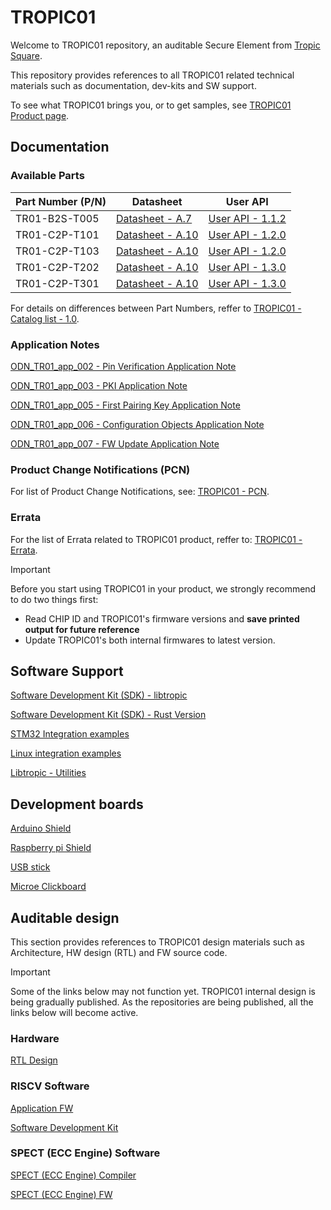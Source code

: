# TROPIC01

Welcome to TROPIC01 repository, an auditable Secure Element from [Tropic Square](https://tropicsquare.com/).

This repository provides references to all TROPIC01 related technical materials such as documentation, dev-kits and SW support.

To see what TROPIC01 brings you, or to get samples, see [TROPIC01 Product page](https://tropicsquare.com/tropic01).

## Documentation

### Available Parts

| Part Number (P/N) | Datasheet                                                            |  User API                                                           |
| ----------------- | -------------------------------------------------------------------- | ------------------------------------------------------------------- |
| TR01-B2S-T005     |   [Datasheet - A.7](doc/TR01-B2S-T005/ODD_TR01_datasheet_vA_7.pdf)   | [User API - 1.1.2](doc/TR01-B2S-T005/ODU_TR01_user_api_v1_1_2.pdf)  |
| TR01-C2P-T101     |   [Datasheet - A.10](doc/TR01-C2P-T101/ODD_TR01_datasheet_vA_10.pdf) | [User API - 1.2.0](doc/TR01-C2P-T101/ODU_TR01_user_api_v1_2_0.pdf)  |
| TR01-C2P-T103     |   [Datasheet - A.10](doc/TR01-C2P-T103/ODD_TR01_datasheet_vA_10.pdf) | [User API - 1.2.0](doc/TR01-C2P-T103/ODU_TR01_user_api_v1_2_0.pdf)  |
| TR01-C2P-T202     |   [Datasheet - A.10](doc/TR01-C2P-T202/ODD_TR01_datasheet_vA_10.pdf) | [User API - 1.3.0](doc/TR01-C2P-T202/ODU_TR01_user_api_v1_3_0.pdf)  |
| TR01-C2P-T301     |   [Datasheet - A.10](doc/TR01-C2P-T301/ODD_TR01_datasheet_vA_10.pdf) | [User API - 1.3.0](doc/TR01-C2P-T301/ODU_TR01_user_api_v1_3_0.pdf)  |

For details on differences between Part Numbers, reffer to [TROPIC01 - Catalog list - 1.0](doc/catalog_list/OD_TR01_catalog_list_1v0.pdf).

### Application Notes

[ODN_TR01_app_002 - Pin Verification Application Note](doc/application_notes/ODN_TR01_app_002_pin_verif_1v0.pdf)

[ODN_TR01_app_003 - PKI Application Note](doc/application_notes/ODN_TR01_app_003_pki_1v2.pdf)

[ODN_TR01_app_005 - First Pairing Key Application Note](doc/application_notes/ODN_TR01_app_005_first_pairing_key_1v0.pdf)

[ODN_TR01_app_006 - Configuration Objects Application Note](doc/application_notes/ODN_TR01_app_006_config_obj_1v1.pdf)

[ODN_TR01_app_007 - FW Update Application Note](doc/application_notes/ODN_TR01_app_007_fw_update_1v0.pdf)

### Product Change Notifications (PCN)

For list of Product Change Notifications, see:
[TROPIC01 - PCN](https://tropic-ops.atlassian.net/wiki/external/ODVlMjc1ZWQzM2YxNDEwNmJlZGY0NTk4YWIxMDg0NDI).

### Errata

For the list of Errata related to TROPIC01 product, reffer to:
[TROPIC01 - Errata](https://tropic-ops.atlassian.net/wiki/external/MjRmZDY4ZWNlMTYzNGIwZWJkZGQwNzlhM2U5NWQzN2E).

> [!IMPORTANT]
 > Before you start using TROPIC01 in your product, we strongly recommend to do two things first:
 > * Read CHIP ID and TROPIC01's firmware versions and **save printed output for future reference**
 > * Update TROPIC01's both internal firmwares to latest version.

## Software Support

[Software Development Kit (SDK) - libtropic](https://github.com/tropicsquare/libtropic)

[Software Development Kit (SDK) - Rust Version](https://github.com/tropicsquare/libtropic-rs)

[STM32 Integration examples](https://github.com/tropicsquare/libtropic-stm32)

[Linux integration examples](https://github.com/tropicsquare/libtropic-linux)

[Libtropic - Utilities](https://github.com/tropicsquare/libtropic-util)


## Development boards

[Arduino Shield](http://github.com/tropicsquare/tropic01-arduino-shield-hw)

[Raspberry pi Shield](http://github.com/tropicsquare/tropic01-raspberrypi-shield-hw)

[USB stick](http://github.com/tropicsquare/tropic01-stm32u5-usb-devkit-hw)

[Microe Clickboard](https://github.com/tropicsquare/tropic01-mikroe-click-shield-hw)


## Auditable design

This section provides references to TROPIC01 design materials such as Architecture, HW design (RTL) and FW source code.

> [!IMPORTANT]
> Some of the links below may not function yet. TROPIC01 internal design is being gradually published. As the repositories are being published, all the links below will become active.

### Hardware

[RTL Design](https://github.com/tropicsquare/tropic01-rtl)

### RISCV Software

[Application FW](https://github.com/tropicsquare/ts-tr01-app)

[Software Development Kit](https://github.com/tropicsquare/ts-tr01-sdk)

### SPECT (ECC Engine) Software

[SPECT (ECC Engine) Compiler](https://github.com/tropicsquare/ts-spect-compiler)

[SPECT (ECC Engine) FW](https://github.com/tropicsquare/ts-spect-fw)

